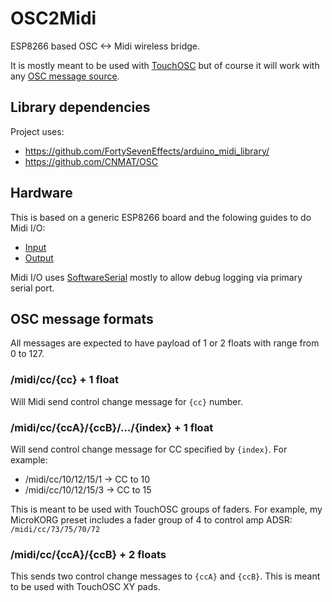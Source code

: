 # OSC2Midi

ESP8266 based OSC <-> Midi wireless bridge.

It is mostly meant to be used with [TouchOSC][1] but of course it will work with any [OSC message source][2].

## Library dependencies

Project uses:
  * https://github.com/FortySevenEffects/arduino_midi_library/
  * https://github.com/CNMAT/OSC

## Hardware

This is based on a generic ESP8266 board and the folowing guides to do Midi I/O:
 * [Input][4]
 * [Output][3]

Midi I/O uses [SoftwareSerial][5] mostly to allow debug logging via primary serial port.

## OSC message formats

All messages are expected to have payload of 1 or 2 floats with range from 0 to 127.

### /midi/cc/{cc} + 1 float

Will Midi send control change message for `{cc}` number.

### /midi/cc/{ccA}/{ccB}/.../{index} + 1 float

Will send control change message for CC specified by `{index}`. For example:
  * /midi/cc/10/12/15/1 -> CC to 10
  * /midi/cc/10/12/15/3 -> CC to 15

This is meant to be used with TouchOSC groups of faders. For example, my MicroKORG preset
includes a fader group of 4 to control amp ADSR: `/midi/cc/73/75/70/72`

### /midi/cc/{ccA}/{ccB} + 2 floats

This sends two control change messages to `{ccA}` and `{ccB}`. This is meant to be
used with TouchOSC XY pads.

[1]: http://hexler.net/software/touchosc
[2]: https://en.wikipedia.org/wiki/Open_Sound_Control
[3]: https://www.arduino.cc/en/Tutorial/Midi
[4]: http://libremusicproduction.com/tutorials/arduino-and-midi-in
[5]: https://www.arduino.cc/en/Reference/SoftwareSerial
